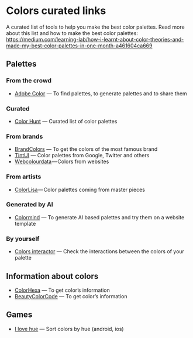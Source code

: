 # Colors curated links
A curated list of tools to help you make the best color palettes.
Read more about this list and how to make the best color palettes: https://medium.com/learning-lab/how-i-learnt-about-color-theories-and-made-my-best-color-palettes-in-one-month-a461604ca669

## Palettes

### From the crowd

* [Adobe Color](https://color.adobe.com/) — To find palettes, to generate palettes and to share them

### Curated 
* [Color Hunt](http://colorhunt.co) — Curated list of color palettes

### From brands

* [BrandColors](https://brandcolors.net/) — To get the colors of the most famous brand
* [TintUI](http://www.rehabcenter.marketing/tintui/index.html) — Color palettes from Google, Twitter and others
* [Webcolourdata ](http://webcolourdata.com/)— Colors from websites

### From artists

- [ColorLisa ](http://www.colorlisa.com)— Color palettes coming from master pieces

### Generated by AI

* [Colormind](http://colormind.io) — To generate AI based palettes and try them on a website template

### By yourself

* [Colors interactor](http://colors.learn.uno/) — Check the interactions between the colors of your palette

## Information about colors

* [ColorHexa](http://www.colorhexa.com/) — To get color’s information
* [BeautyColorCode](https://www.beautycolorcode.com) — To get color’s information

## Games

* [I love hue](http://i-love-hue.com/) — Sort colors by hue (android, ios)
